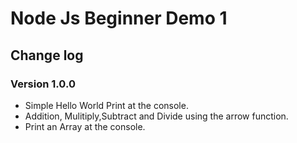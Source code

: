 # Node Js Beginner Demo 1

## Change log

### Version 1.0.0

- Simple Hello World Print at the console.
- Addition, Mulitiply,Subtract and Divide using the arrow function.
- Print an Array at the console.
